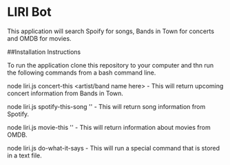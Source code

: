 # LIRI Bot
This application will search Spoify for songs, Bands in Town for concerts and OMDB for movies.

##Installation Instructions

To run the application clone this repository to your computer and thn run the following commands from a bash command line.

node liri.js concert-this <artist/band name here> - This will return upcoming concert information from Bands in Town.

node liri.js spotify-this-song '<song name here>' - This will return song information from Spotify.

node liri.js movie-this '<movie name here>' -  This will return information about movies from OMDB.
  
node liri.js do-what-it-says -  This will run a special command that is stored in a text file.  

